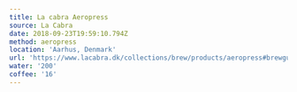 ```yaml
---
title: La cabra Aeropress
source: La Cabra
date: 2018-09-23T19:59:10.794Z
method: aeropress
location: 'Aarhus, Denmark'
url: 'https://www.lacabra.dk/collections/brew/products/aeropress#brewguide'
water: '200'
coffee: '16'
---
```


